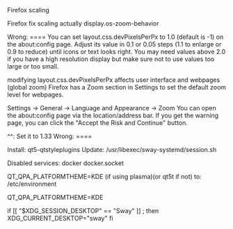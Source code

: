 
Firefox scaling

Firefox fix scaling actually
display.os-zoom-behavior

Wrong: ====
You can set layout.css.devPixelsPerPx to 1.0 (default is -1) on the about:config page. Adjust its value in 0.1 or 0.05 steps (1.1 to enlarge or 0.9 to reduce) until icons or text looks right. You may need values above 2.0 if you have a high resolution display but make sure not to use values too large or too small.

modifying layout.css.devPixelsPerPx affects user interface and webpages (global zoom)
Firefox has a Zoom section in Settings to set the default zoom level for webpages.

Settings -> General -> Language and Appearance -> Zoom
You can open the about:config page via the location/address bar. If you get the warning page, you can click the "Accept the Risk and Continue" button.

^^: Set it to 1.33
Wrong: ====

Install: qt5-qtstyleplugins
Update: /usr/libexec/sway-systemd/session.sh

Disabled services: docker docker.socket

QT_QPA_PLATFORMTHEME=KDE (if using plasma)(or qt5t if not)
to: /etc/environment

QT_QPA_PLATFORMTHEME=KDE

if [[ "$XDG_SESSION_DESKTOP" == "Sway" ]] ; then
    XDG_CURRENT_DESKTOP="sway"
fi
